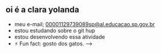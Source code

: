 ## oi é a clara yolanda
- meu e-mail; 00001129739089sp@al.educacao.sp.gov.br
- estou estudando sobre o git hup
- estou desenvolvendo essa atividade
- ⚡ Fun fact: gosto dos gatos.
-->

